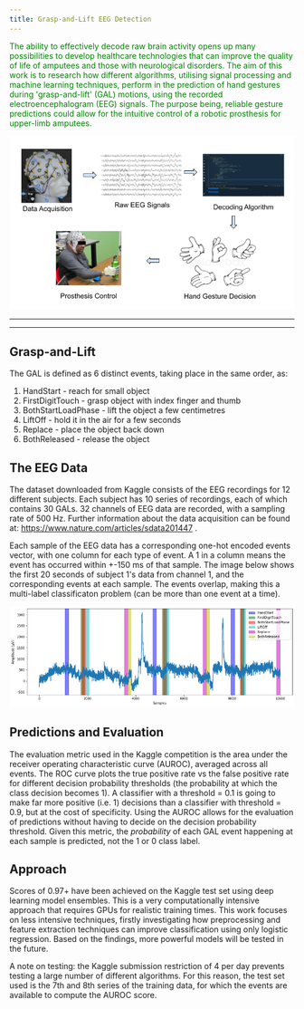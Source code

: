 ```yaml
---
title: Grasp-and-Lift EEG Detection
---
```


<span style="color:green"> The ability to effectively decode raw brain activity opens up many possibilities to develop healthcare technologies that can improve the quality of life of amputees and those with neurological disorders. The aim of this work is to research how different algorithms, utilising signal processing and machine learning techniques, perform in the prediction of hand gestures during 'grasp-and-lift' (GAL) motions, using the recorded electroencephalogram (EEG) signals. The purpose being, reliable gesture predictions could allow for the intuitive control of a robotic prosthesis for upper-limb amputees. </span>

![BCI figure](images/BCI.png)

---
---

## Grasp-and-Lift
The GAL is defined as 6 distinct events, taking place in the same order, as:
1. HandStart - reach for small object
2. FirstDigitTouch - grasp object with index finger and thumb
3. BothStartLoadPhase - lift the object a few centimetres
4. LiftOff - hold it in the air for a few seconds
5. Replace - place the object back down
6. BothReleased - release the object 

## The EEG Data
The dataset downloaded from Kaggle consists of the EEG recordings for 12 different subjects. Each subject has 10 series of recordings, each of which contains 30 GALs. 32 channels of EEG data are recorded, with a sampling rate of 500 Hz. Further information about the data acquisition can be found at: https://www.nature.com/articles/sdata201447 .

Each sample of the EEG data has a corresponding one-hot encoded events vector, with one column for each type of event. A 1 in a column means the event has occurred within +-150 ms of that sample. The image below shows the first 20 seconds of subject 1's data from channel 1, and the corresponding events at each sample. The events overlap, making this a multi-label classificaton problem (can be more than one event at a time).

![subject 1 channel 1 EEG plot](images/subj1_channel1_plot.png)

## Predictions and Evaluation
The evaluation metric used in the Kaggle competition is the area under the receiver operating characteristic curve (AUROC), averaged across all events. The ROC curve plots the true positive rate vs the false positive rate for different decision probability thresholds (the probability at which the class decision becomes 1). A classifier with a threshold = 0.1 is going to make far more positive (i.e. 1) decisions than a classifier with threshold = 0.9, but at the cost of specificity. Using the AUROC allows for the evaluation of predictions without having to decide on the decision probability threshold. Given this metric, the *probability* of each GAL event happening at each sample is predicted, not the 1 or 0 class label.  

## Approach
Scores of 0.97+ have been achieved on the Kaggle test set using deep learning model ensembles. This is a very computationally intensive approach that requires GPUs for realistic training times. This work focuses on less intensive techniques, firstly investigating how preprocessing and feature extraction techniques can improve classification using only logistic regression. Based on the findings, more powerful models will be tested in the future.

A note on testing: the Kaggle submission restriction of 4 per day prevents testing a large number of different algorithms. For this reason, the test set used is the 7th and 8th series of the training data, for which the events are available to compute the AUROC score.
